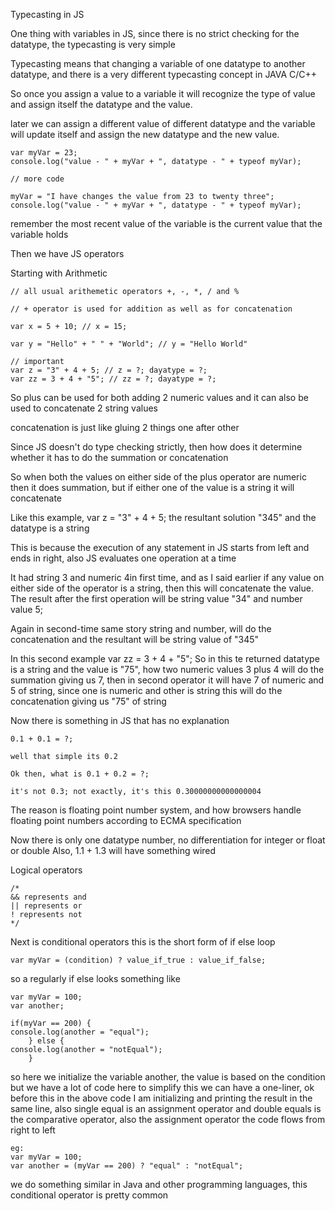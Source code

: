 Typecasting in JS

One thing with variables in JS, since there is no strict checking for the datatype, the typecasting is very simple

Typecasting means that changing a variable of one datatype to another datatype, and there is a very different typecasting concept in JAVA C/C++

So once you assign a value to a variable it will recognize the type of value and assign itself the datatype and the value.

later we can assign a different value of different datatype and the variable will update itself and assign the new datatype and the new value.

```
var myVar = 23;
console.log("value - " + myVar + ", datatype - " + typeof myVar);

// more code

myVar = "I have changes the value from 23 to twenty three";
console.log("value - " + myVar + ", datatype - " + typeof myVar);
```

remember the most recent value of the variable is the current value that the variable holds

Then we have JS operators

Starting with Arithmetic
```
// all usual arithemetic operators +, -, *, / and %

// + operator is used for addition as well as for concatenation

var x = 5 + 10; // x = 15;

var y = "Hello" + " " + "World"; // y = "Hello World"

// important
var z = "3" + 4 + 5; // z = ?; dayatype = ?;
var zz = 3 + 4 + "5"; // zz = ?; dayatype = ?;
```

So plus can be used for both adding 2 numeric values and it can also be used to concatenate 2 string values

concatenation is just like gluing 2 things one after other

Since JS doesn't do type checking strictly, then how does it determine whether it has to do the summation or concatenation

So when both the values on either side of the plus operator are numeric then it does summation, but if either one of the value is a string it will concatenate

Like this example, var z = "3" + 4 + 5; the resultant solution "345" and the datatype is a string

This is because the execution of any statement in JS starts from left and ends in right, also JS evaluates one operation at a time

It had string 3 and numeric 4in first time, and as I said earlier if any value on either side of the operator is a string, then this will concatenate the value. The result after the first operation will be string value "34" and number value 5;

Again in second-time same story string and number, will do the concatenation and the resultant will be string value of "345"

In this second example var zz = 3 + 4 + "5";
So in this te returned datatype is a string and the value is "75", how two numeric values 3 plus 4 will do the summation giving us 7, then in second operator it will have 7 of numeric and 5 of string, since one is numeric and other is string this will do the concatenation giving us "75" of string

Now there is something in JS that has no explanation

```
0.1 + 0.1 = ?;

well that simple its 0.2

Ok then, what is 0.1 + 0.2 = ?;

it's not 0.3; not exactly, it's this 0.30000000000000004
```

The reason is floating point number system, and how browsers handle floating point numbers according to ECMA specification

Now there is only one datatype number, no differentiation for integer or float or double
Also, 1.1 + 1.3 will have something wired

Logical operators
```
/*
&& represents and
|| represents or
! represents not
*/
``` 

Next is conditional operators this is the short form of if else loop

```
var myVar = (condition) ? value_if_true : value_if_false;
```

so a regularly if else looks something like

```
var myVar = 100;
var another;

if(myVar == 200) {
console.log(another = "equal");
	} else {
console.log(another = "notEqual");
	}
```

so here we initialize the variable another, the value is based on the condition but we have a lot of code here to simplify this we can have a one-liner, ok before this in the above code I am initializing and printing the result in the same line, also single equal is an assignment operator and double equals is the comparative operator, also the assignment operator the code flows from right to left

```
eg:
var myVar = 100;
var another = (myVar == 200) ? "equal" : "notEqual";
```

we do something similar in Java and other programming languages, this conditional operator is pretty common